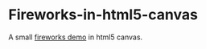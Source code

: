 Fireworks-in-html5-canvas
=========================


A small [fireworks demo](file:///Users/alexander/Dropbox/webbutveckling/siten/canvas%20test.html) in html5 canvas.
